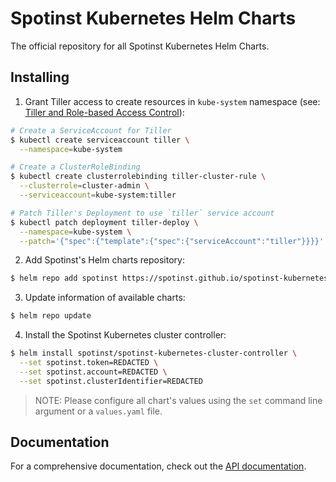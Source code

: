 # Spotinst Kubernetes Helm Charts

The official repository for all Spotinst Kubernetes Helm Charts.

## Installing

1. Grant Tiller access to create resources in `kube-system` namespace (see: [Tiller and Role-based Access Control](https://docs.helm.sh/using_helm/#tiller-and-role-based-access-control)):
```sh
# Create a ServiceAccount for Tiller
$ kubectl create serviceaccount tiller \
  --namespace=kube-system

# Create a ClusterRoleBinding
$ kubectl create clusterrolebinding tiller-cluster-rule \
  --clusterrole=cluster-admin \
  --serviceaccount=kube-system:tiller

# Patch Tiller's Deployment to use `tiller` service account
$ kubectl patch deployment tiller-deploy \
  --namespace=kube-system \
  --patch='{"spec":{"template":{"spec":{"serviceAccount":"tiller"}}}}'
```

2. Add Spotinst's Helm charts repository:
```sh
$ helm repo add spotinst https://spotinst.github.io/spotinst-kubernetes-helm-charts
```

3. Update information of available charts:
```sh
$ helm repo update
```

4. Install the Spotinst Kubernetes cluster controller:
```sh
$ helm install spotinst/spotinst-kubernetes-cluster-controller \
  --set spotinst.token=REDACTED \
  --set spotinst.account=REDACTED \
  --set spotinst.clusterIdentifier=REDACTED
```
> NOTE: Please configure all chart's values using the `set` command line argument or a `values.yaml` file.

## Documentation

For a comprehensive documentation, check out the [API documentation](http://api.spotinst.com/).
